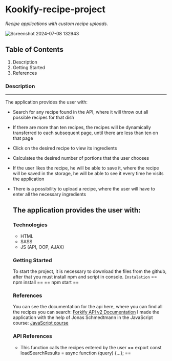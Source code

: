 # Kookify-recipe-project
*Recipe applications with custom recipe uploads.*

![Screenshot 2024-07-08 132943](https://github.com/user-attachments/assets/6dc1f6ba-2ca9-4cc8-abbd-a6ee74c68ee9)

## Table of Contents

1. Description
2. Getting Started
3. References

### Description 
------------------------
The application provides the user with:
- Search for any recipe found in the API, where it will throw out all possible recipes for that dish
- If there are more than ten recipes, the recipes will be dynamically transferred to each subsequent page, until there are less than ten on that page
- Click on the desired recipe to view its ingredients
- Calculates the desired number of portions that the user chooses
- If the user likes the recipe, he will be able to save it, where the recipe will be saved in the storage, he will be able to see it every time he visits the application
- There is a possibility to upload a recipe, where the user will have to enter all the necessary ingredients

  ## The application provides the user with:
  ### Technologies
  - HTML
  - SASS
  - JS (API, OOP, AJAX)

  ### Getting Started
  To start the project, it is necessary to download the files from the github, after that you must install npm and script in console.
  `Instalation`
  == npm install ==
  == npm start ==

  ### References
  You can see the documentation for the api here, where you can find all the recipes you can search: [Forkify API v2 Documentation](https://forkify-api.herokuapp.com/v2)
  I made the application with the help of Jonas Schmedtmann in the JavaScript course: [JavaScript course](https://www.udemy.com/course/the-complete-javascript-course)

  ### API References
  - This function calls the recipes entered by the user
    == export const loadSearchResults = async function (query) {...}; ==
  
    
